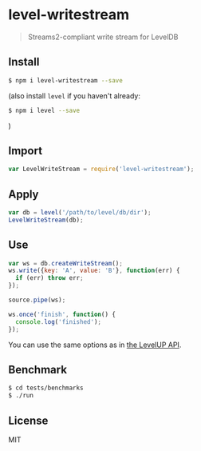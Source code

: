 # level-writestream

> Streams2-compliant write stream for LevelDB

## Install

```bash
$ npm i level-writestream --save
```

(also install `level` if you haven't already:

```bash
$ npm i level --save
```
)

## Import

```javascript
var LevelWriteStream = require('level-writestream');
```

## Apply

```javascript
var db = level('/path/to/level/db/dir');
LevelWriteStream(db);
```

## Use

```javascript
var ws = db.createWriteStream();
ws.write({key: 'A', value: 'B'}, function(err) {
  if (err) throw err;
});

source.pipe(ws);

ws.once('finish', function() {
  console.log('finished');
});
```

You can use the same options as in [the LevelUP API](https://github.com/rvagg/node-levelup#createWriteStream).

## Benchmark

```bash
$ cd tests/benchmarks
$ ./run
```

## License

MIT